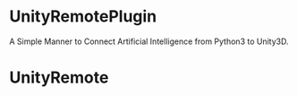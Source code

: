 # UnityRemotePlugin
A Simple Manner to Connect Artificial Intelligence from Python3 to Unity3D.
# UnityRemote

